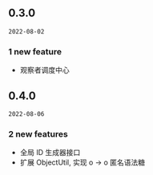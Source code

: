 
## 0.3.0

`2022-08-02`

### 1 new feature

- 观察者调度中心


## 0.4.0

`2022-08-06`

### 2 new features

- 全局 ID 生成器接口
- 扩展 ObjectUtil, 实现 o -> o 匿名语法糖

